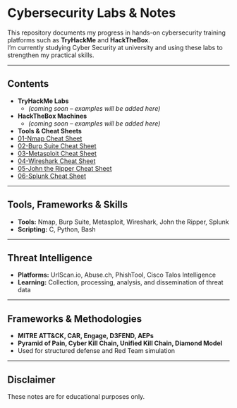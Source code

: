 # Cybersecurity Labs & Notes

This repository documents my progress in hands-on cybersecurity training platforms such as **TryHackMe** and **HackTheBox**.  
I’m currently studying Cyber Security at university and using these labs to strengthen my practical skills.

---

## Contents
- **TryHackMe Labs**
  - *(coming soon – examples will be added here)*
- **HackTheBox Machines**
  - *(coming soon – examples will be added here)*
- **Tools & Cheat Sheets**
- [01-Nmap Cheat Sheet](03-Tools/01-nmap-cheatsheet.md)
- [02-Burp Suite Cheat Sheet](03-Tools/02-burp-cheatsheet.md)
- [03-Metasploit Cheat Sheet](03-Tools/03-metasploit-cheatsheet.md)
- [04-Wireshark Cheat Sheet](03-Tools/04-wireshark-cheatsheet.md)
- [05-John the Ripper Cheat Sheet](03-Tools/05-john-the-ripper-cheatsheet.md)
- [06-Splunk Cheat Sheet](03-Tools/06-splunk-cheatsheet.md)

---

## Tools, Frameworks & Skills
- **Tools:** Nmap, Burp Suite, Metasploit, Wireshark, John the Ripper, Splunk  
- **Scripting:** C, Python, Bash  

---

## Threat Intelligence
- **Platforms:** UrlScan.io, Abuse.ch, PhishTool, Cisco Talos Intelligence  
- **Learning:** Collection, processing, analysis, and dissemination of threat data  

---

## Frameworks & Methodologies
- **MITRE ATT&CK, CAR, Engage, D3FEND, AEPs**  
- **Pyramid of Pain, Cyber Kill Chain, Unified Kill Chain, Diamond Model**  
- Used for structured defense and Red Team simulation  

---

## Disclaimer
These notes are for educational purposes only.
